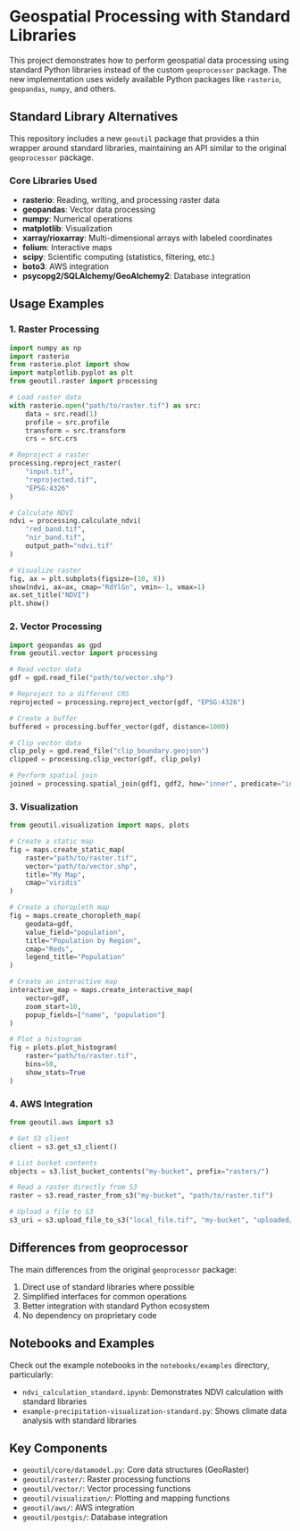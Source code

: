 # Geospatial Processing with Standard Libraries

This project demonstrates how to perform geospatial data processing using standard Python libraries instead of the custom `geoprocessor` package. The new implementation uses widely available Python packages like `rasterio`, `geopandas`, `numpy`, and others.

## Standard Library Alternatives

This repository includes a new `geoutil` package that provides a thin wrapper around standard libraries, maintaining an API similar to the original `geoprocessor` package.

### Core Libraries Used

- **rasterio**: Reading, writing, and processing raster data
- **geopandas**: Vector data processing 
- **numpy**: Numerical operations
- **matplotlib**: Visualization
- **xarray/rioxarray**: Multi-dimensional arrays with labeled coordinates
- **folium**: Interactive maps
- **scipy**: Scientific computing (statistics, filtering, etc.)
- **boto3**: AWS integration
- **psycopg2/SQLAlchemy/GeoAlchemy2**: Database integration

## Usage Examples

### 1. Raster Processing

```python
import numpy as np
import rasterio
from rasterio.plot import show
import matplotlib.pyplot as plt
from geoutil.raster import processing

# Load raster data
with rasterio.open("path/to/raster.tif") as src:
    data = src.read(1)
    profile = src.profile
    transform = src.transform
    crs = src.crs

# Reproject a raster
processing.reproject_raster(
    "input.tif", 
    "reprojected.tif", 
    "EPSG:4326"
)

# Calculate NDVI
ndvi = processing.calculate_ndvi(
    "red_band.tif", 
    "nir_band.tif", 
    output_path="ndvi.tif"
)

# Visualize raster
fig, ax = plt.subplots(figsize=(10, 8))
show(ndvi, ax=ax, cmap="RdYlGn", vmin=-1, vmax=1)
ax.set_title("NDVI")
plt.show()
```

### 2. Vector Processing

```python
import geopandas as gpd
from geoutil.vector import processing

# Read vector data
gdf = gpd.read_file("path/to/vector.shp")

# Reproject to a different CRS
reprojected = processing.reproject_vector(gdf, "EPSG:4326")

# Create a buffer
buffered = processing.buffer_vector(gdf, distance=1000)

# Clip vector data
clip_poly = gpd.read_file("clip_boundary.geojson")
clipped = processing.clip_vector(gdf, clip_poly)

# Perform spatial join
joined = processing.spatial_join(gdf1, gdf2, how="inner", predicate="intersects")
```

### 3. Visualization

```python
from geoutil.visualization import maps, plots

# Create a static map
fig = maps.create_static_map(
    raster="path/to/raster.tif",
    vector="path/to/vector.shp",
    title="My Map",
    cmap="viridis"
)

# Create a choropleth map
fig = maps.create_choropleth_map(
    geodata=gdf,
    value_field="population",
    title="Population by Region",
    cmap="Reds",
    legend_title="Population"
)

# Create an interactive map
interactive_map = maps.create_interactive_map(
    vector=gdf,
    zoom_start=10,
    popup_fields=["name", "population"]
)

# Plot a histogram
fig = plots.plot_histogram(
    raster="path/to/raster.tif",
    bins=50,
    show_stats=True
)
```

### 4. AWS Integration

```python
from geoutil.aws import s3

# Get S3 client
client = s3.get_s3_client()

# List bucket contents
objects = s3.list_bucket_contents("my-bucket", prefix="rasters/")

# Read a raster directly from S3
raster = s3.read_raster_from_s3("my-bucket", "path/to/raster.tif")

# Upload a file to S3
s3_uri = s3.upload_file_to_s3("local_file.tif", "my-bucket", "uploaded/file.tif")
```

## Differences from geoprocessor

The main differences from the original `geoprocessor` package:

1. Direct use of standard libraries where possible
2. Simplified interfaces for common operations
3. Better integration with standard Python ecosystem
4. No dependency on proprietary code

## Notebooks and Examples

Check out the example notebooks in the `notebooks/examples` directory, particularly:

- `ndvi_calculation_standard.ipynb`: Demonstrates NDVI calculation with standard libraries
- `example-precipitation-visualization-standard.py`: Shows climate data analysis with standard libraries

## Key Components

- `geoutil/core/datamodel.py`: Core data structures (GeoRaster)
- `geoutil/raster/`: Raster processing functions
- `geoutil/vector/`: Vector processing functions
- `geoutil/visualization/`: Plotting and mapping functions
- `geoutil/aws/`: AWS integration
- `geoutil/postgis/`: Database integration